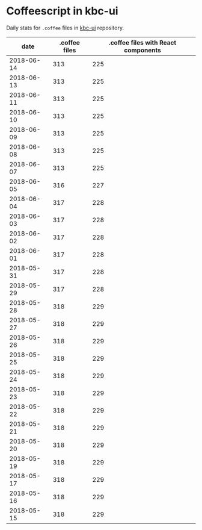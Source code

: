 # Coffeescript in kbc-ui

Daily stats for `.coffee` files in [kbc-ui](https://github.com/keboola/kbc-ui) repository.

| date | .coffee files | .coffee files with React components |
| --- | --- | --- |
|2018-06-14 | 313 | 225|
|2018-06-13 | 313 | 225|
|2018-06-11 | 313 | 225|
|2018-06-10 | 313 | 225|
|2018-06-09 | 313 | 225|
|2018-06-08 | 313 | 225|
|2018-06-07 | 313 | 225|
|2018-06-05 | 316 | 227|
|2018-06-04 | 317 | 228|
|2018-06-03 | 317 | 228|
|2018-06-02 | 317 | 228|
|2018-06-01 | 317 | 228|
|2018-05-31 | 317 | 228|
|2018-05-29 | 317 | 228|
|2018-05-28 | 318 | 229|
|2018-05-27 | 318 | 229|
|2018-05-26 | 318 | 229|
|2018-05-25 | 318 | 229|
|2018-05-24 | 318 | 229|
|2018-05-23 | 318 | 229|
|2018-05-22 | 318 | 229|
|2018-05-21 | 318 | 229|
|2018-05-20 | 318 | 229|
|2018-05-19 | 318 | 229|
|2018-05-17 | 318 | 229|
|2018-05-16 | 318 | 229|
|2018-05-15 | 318 | 229|
